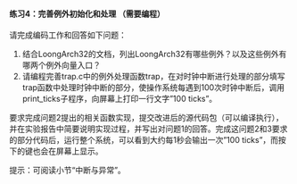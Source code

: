 #### 练习4：完善例外初始化和处理 （需要编程）

请完成编码工作和回答如下问题：

1. 结合LoongArch32的文档，列出LoongArch32有哪些例外？以及这些例外有哪两个例外向量入口？
2. 请编程完善trap.c中的例外处理函数trap，在对时钟中断进行处理的部分填写trap函数中处理时钟中断的部分，使操作系统每遇到100次时钟中断后，调用print_ticks子程序，向屏幕上打印一行文字”100 ticks”。


要求完成问题2提出的相关函数实现，提交改进后的源代码包（可以编译执行），并在实验报告中简要说明实现过程，并写出对问题1的回答。完成这问题2和3要求的部分代码后，运行整个系统，可以看到大约每1秒会输出一次”100 ticks”，而按下的键也会在屏幕上显示。



提示：可阅读小节“中断与异常”。


